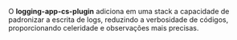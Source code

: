 O **logging-app-cs-plugin** adiciona em uma stack a capacidade de padronizar a escrita de logs, reduzindo a verbosidade de códigos, proporcionando celeridade e observações mais precisas.